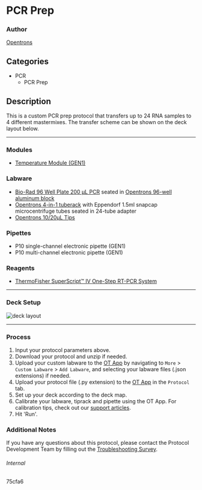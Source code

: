 # PCR Prep

### Author
[Opentrons](https://opentrons.com/)

## Categories
* PCR
	* PCR Prep

## Description
This is a custom PCR prep protocol that transfers up to 24 RNA samples to 4 different mastermixes. The transfer scheme can be shown on the deck layout below.

---

### Modules
* [Temperature Module (GEN1)](https://shop.opentrons.com/collections/hardware-modules/products/tempdeck)

### Labware
* [Bio-Rad 96 Well Plate 200 µL PCR](https://www.bio-rad.com/en-us/sku/hsp9601-hard-shell-96-well-pcr-plates-low-profile-thin-wall-skirted-white-clear?ID=hsp9601) seated in [Opentrons 96-well aluminum block](https://shop.opentrons.com/collections/hardware-modules/products/aluminum-block-set)
* [Opentrons 4-in-1 tuberack](https://shop.opentrons.com/collections/verified-labware/products/tube-rack-set-1) with Eppendorf 1.5ml snapcap microcentrifuge tubes seated in 24-tube adapter
* [Opentrons 10/20µL Tips](https://shop.opentrons.com/collections/opentrons-tips/products/opentrons-10ul-tips)

### Pipettes
* P10 single-channel electronic pipette (GEN1)
* P10 multi-channel electronic pipette (GEN1)

### Reagents
* [ThermoFisher SuperScript™ IV One-Step RT-PCR System](https://www.thermofisher.com/order/catalog/product/12594025)

---

### Deck Setup
![deck layout](https://opentrons-protocol-library-website.s3.amazonaws.com/custom-README-images/75cfa6/deck.png)

---

### Process
1. Input your protocol parameters above.
2. Download your protocol and unzip if needed.
3. Upload your custom labware to the [OT App](https://opentrons.com/ot-app) by navigating to `More` > `Custom Labware` > `Add Labware`, and selecting your labware files (.json extensions) if needed.
4. Upload your protocol file (.py extension) to the [OT App](https://opentrons.com/ot-app) in the `Protocol` tab.
5. Set up your deck according to the deck map.
6. Calibrate your labware, tiprack and pipette using the OT App. For calibration tips, check out our [support articles](https://support.opentrons.com/en/collections/1559720-guide-for-getting-started-with-the-ot-2).
7. Hit 'Run'.

### Additional Notes
If you have any questions about this protocol, please contact the Protocol Development Team by filling out the [Troubleshooting Survey](https://protocol-troubleshooting.paperform.co/).

###### Internal
75cfa6
